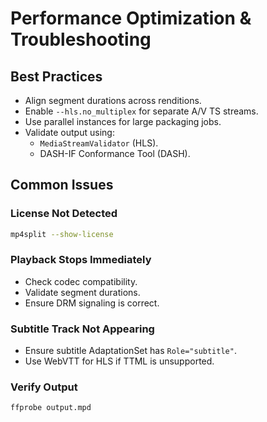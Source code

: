 # Performance Optimization & Troubleshooting

## Best Practices

- Align segment durations across renditions.
- Enable `--hls.no_multiplex` for separate A/V TS streams.
- Use parallel instances for large packaging jobs.
- Validate output using:
  - `MediaStreamValidator` (HLS).
  - DASH-IF Conformance Tool (DASH).

## Common Issues

### License Not Detected

```sh
mp4split --show-license
```

### Playback Stops Immediately

- Check codec compatibility.
- Validate segment durations.
- Ensure DRM signaling is correct.

### Subtitle Track Not Appearing

- Ensure subtitle AdaptationSet has `Role="subtitle"`.
- Use WebVTT for HLS if TTML is unsupported.

### Verify Output

```sh
ffprobe output.mpd
```

